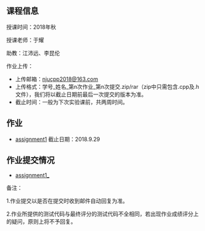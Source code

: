 ## 课程信息

授课时间：2018年秋

授课老师：于耀

助教：江沛远、李昆伦

作业上传：
* 上传邮箱：njucpp2018@163.com
* 上传格式：学号_姓名_第n次作业_第n次提交.zip/rar（zip中只需包含.cpp及.h文件），我们将以截止日期前最后一次提交的版本为准。
* 截止时间：一般为下次实验课前，共两周时间。

## 作业

* [assignment1](https://github.com/njucpp2018/njucpp2018.github.io/raw/master/LibArray.zip)  截止日期：2018.9.29

## 作业提交情况

* [assignment1_](https://github.com/njucpp2018/njucpp2018.github.io/raw/master/第一次作业名单（截止2018-09-29_15点）)

备注：

1.作业提交以是否在提交时收到邮件自动回复为准。

2.作业所提供的测试代码与最终评分的测试代码不全相同，若出现作业成绩评分上的疑问，原则上将不予回复。

